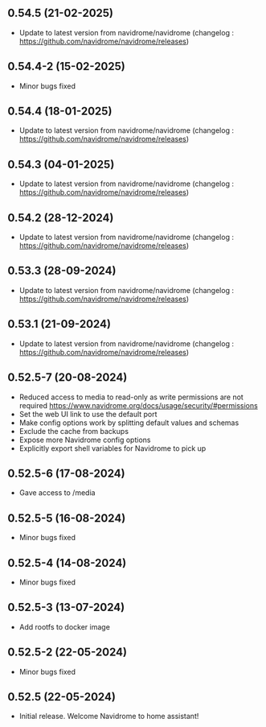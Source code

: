 
## 0.54.5 (21-02-2025)
- Update to latest version from navidrome/navidrome (changelog : https://github.com/navidrome/navidrome/releases)
## 0.54.4-2 (15-02-2025)
- Minor bugs fixed

## 0.54.4 (18-01-2025)
- Update to latest version from navidrome/navidrome (changelog : https://github.com/navidrome/navidrome/releases)

## 0.54.3 (04-01-2025)
- Update to latest version from navidrome/navidrome (changelog : https://github.com/navidrome/navidrome/releases)

## 0.54.2 (28-12-2024)
- Update to latest version from navidrome/navidrome (changelog : https://github.com/navidrome/navidrome/releases)

## 0.53.3 (28-09-2024)
- Update to latest version from navidrome/navidrome (changelog : https://github.com/navidrome/navidrome/releases)

## 0.53.1 (21-09-2024)
- Update to latest version from navidrome/navidrome (changelog : https://github.com/navidrome/navidrome/releases)
## 0.52.5-7 (20-08-2024)

- Reduced access to media to read-only as write permissions are not required https://www.navidrome.org/docs/usage/security/#permissions
- Set the web UI link to use the default port
- Make config options work by splitting default values and schemas
- Exclude the cache from backups
- Expose more Navidrome config options
- Explicitly export shell variables for Navidrome to pick up

## 0.52.5-6 (17-08-2024)

- Gave access to /media

## 0.52.5-5 (16-08-2024)

- Minor bugs fixed

## 0.52.5-4 (14-08-2024)

- Minor bugs fixed

## 0.52.5-3 (13-07-2024)

- Add rootfs to docker image

## 0.52.5-2 (22-05-2024)

- Minor bugs fixed

## 0.52.5 (22-05-2024)

- Initial release. Welcome Navidrome to home assistant!
